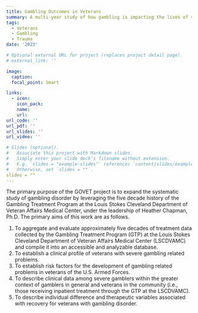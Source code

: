```yaml
---
title: Gambling Outcomes in Veterans
summary: A multi-year study of how gambling is impacting the lives of veterans.
tags:
  - Veterans
  - Gambling
  - Trauma
date: '2023'

# Optional external URL for project (replaces project detail page).
# external_link: ''

image:
  caption: 
  focal_point: Smart

links:
  - icon: 
    icon_pack: 
    name: 
    url: 
url_code: ''
url_pdf: ''
url_slides: ''
url_video: ''

# Slides (optional).
#   Associate this project with Markdown slides.
#   Simply enter your slide deck's filename without extension.
#   E.g. `slides = "example-slides"` references `content/slides/example-slides.md`.
#   Otherwise, set `slides = ""`.
slides = ""
---
```


The primary purpose of the GOVET project is to expand the systematic study of gambling disorder by leveraging the five decade history of the Gambling Treatment Program at the Louis Stokes Cleveland Department of Veteran Affairs Medical Center, under the leadership of Heather Chapman, Ph.D. 
The primary aims of this work are as follows.
1.	To aggregate and evaluate approximately five decades of treatment data collected by the Gambling Treatment Program (GTP) at the Louis Stokes Cleveland Department of Veteran Affairs Medical Center (LSCDVAMC) and compile it into an accessible and analyzable database.
2.	To establish a clinical profile of veterans with severe gambling related problems.
3.	To establish risk factors for the development of gambling related problems in veterans of the U.S. Armed Forces.
4.	To describe clinical data among severe gamblers within the greater context of gamblers in general and veterans in the community (i.e., those receiving inpatient treatment through the GTP at the LSCDVAMC).
5.	To describe individual difference and therapeutic variables associated with recovery for veterans with gambling disorder.
